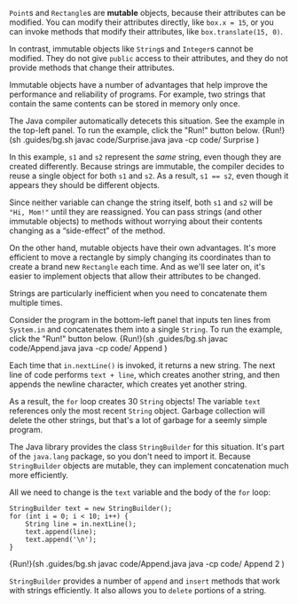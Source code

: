 `Point`s and `Rectangle`s are **mutable** objects, because their attributes can be modified.
You can modify their attributes directly, like `box.x = 15`, or you can invoke methods that modify their attributes, like `box.translate(15, 0)`.

In contrast, immutable objects like `String`s and `Integer`s cannot be modified.
They do not give `public` access to their attributes, and they do not provide methods that change their attributes.

Immutable objects have a number of advantages that help improve the performance and reliability of programs.
For example, two strings that contain the same contents can be stored in memory only once.

The Java compiler automatically detecets this situation. See the example in the top-left panel. To run the example, click the "Run!" button below.
{Run!}(sh .guides/bg.sh javac code/Surprise.java java -cp code/ Surprise )





In this example, `s1` and `s2` represent the *same* string, even though they are created differently.
Because strings are immutable, the compiler decides to reuse a single object for both `s1` and `s2`.
As a result, `s1 == s2`, even though it appears they should be different objects.

Since neither variable can change the string itself, both `s1` and `s2` will be `"Hi, Mom!"` until they are reassigned.
You can pass strings (and other immutable objects) to methods without worrying about their contents changing as a “side-effect” of the method.


On the other hand, mutable objects have their own advantages.
It's more efficient to move a rectangle by simply changing its coordinates than to create a brand new `Rectangle` each time.
And as we'll see later on, it's easier to implement objects that allow their attributes to be changed.

Strings are particularly inefficient when you need to concatenate them multiple times.

Consider the program in the bottom-left panel that inputs ten lines from `System.in` and concatenates them into a single `String`. To run the example, click the "Run!" button below.
{Run!}(sh .guides/bg.sh javac code/Append.java java -cp code/ Append )





Each time that `in.nextLine()` is invoked, it returns a new string.
The next line of code performs `text + line`, which creates another string, and then appends the newline character, which creates yet another string.

As a result, the `for` loop creates 30 `String` objects!
The variable `text` references only the most recent `String` object.
Garbage collection will delete the other strings, but that's a lot of garbage for a seemly simple program.

The Java library provides the class `StringBuilder` for this situation.
It's part of the `java.lang` package, so you don't need to import it.
Because `StringBuilder` objects are mutable, they can implement concatenation much more efficiently.

All we need to change is the `text` variable and the body of the `for` loop:

```code
StringBuilder text = new StringBuilder();
for (int i = 0; i < 10; i++) {
    String line = in.nextLine();
    text.append(line);
    text.append('\n');
}
```

{Run!}(sh .guides/bg.sh javac code/Append.java java -cp code/ Append 2 )


`StringBuilder` provides a number of `append` and `insert` methods that work with strings efficiently.
It also allows you to `delete` portions of a string.